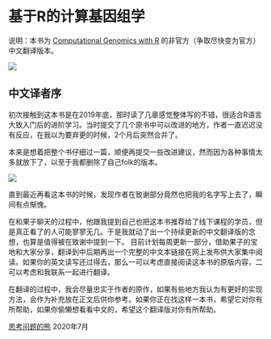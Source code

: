 # 基于R的计算基因组学

说明：本书为 [Computational Genomics with R](http://compgenomr.github.io/book/) 的非官方（争取尽快变为官方）中文翻译版本。

![](https://kaopubear-1254299507.cos.ap-shanghai.myqcloud.com/picgo/20200710222705.png)

## 中文译者序

初次接触到这本书是在2019年底，那时读了几章感觉整体写的不错，很适合R语言大致入门后的进阶学习。当时提交了几个原书中可以改进的地方，作者一直迟迟没有反应，在我以为要弃更的时候，2个月后突然合并了。

本来是想着把整个书仔细过一篇，顺便再提交一些改进建议，然而因为各种事情太多就放下了，以至于我都删除了自己folk的版本。

![](https://kaopubear-1254299507.cos.ap-shanghai.myqcloud.com/picgo/20200710223149.png)

直到最近再看这本书的时候，发现作者在致谢部分竟然也把我的名字写上去了，瞬间有点惭愧。

在和果子聊天的过程中，他跟我提到自己也把这本书推荐给了线下课程的学员，但是真正看了的人可能寥寥无几。于是我就动了出一个持续更新的中文翻译版的念想，也算是值得被在致谢中提到一下。
目前计划每周更新一部分，借助果子的宝地和大家分享，翻译到中后期再出一个完整的中文本链接在网上发布供大家集中阅读。如果你的英文读写还过得去，那么一可以考虑直接阅读这本书的原版内容，二可以考虑和我联系一起进行翻译。

在翻译的过程中，我会尽量忠实于作者的原作，如果有些地方我认为有更好的实现方法，会作为补充放在正文后供你参考。如果你正在找这样一本书，希望它对你有所帮助，如果你偷懒想看看中文的，希望这个翻译版对你有所帮助。

[思考问题的熊](https://kaopubear.top)
2020年7月

